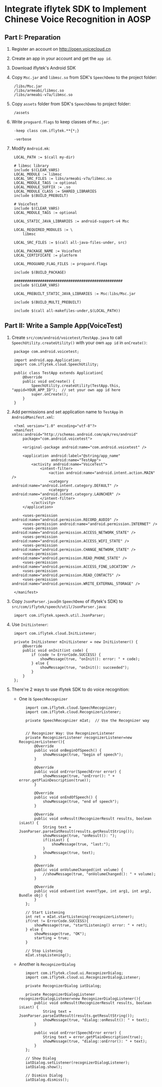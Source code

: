 
# Integrate iflytek SDK to Implement Chinese Voice Recognition in AOSP

## Part I: Preparation

1. Register an account on <http://open.voicecloud.cn>

2. Create an app in your account and get the `app id`.

3. Download iflytek's Android SDK

4. Copy `Msc.jar` and `libmsc.so` from SDK's `SpeechDemo` to the project folder:  

        /libs/Msc.jar
        /libs/armeabi/libmsc.so
        /libs/armeabi-v7a/libmsc.so

5. Copy `assets` folder from SDK's `SpeechDemo` to project folder:

        /assets

6. Write `proguard.flags` to keep classes of `Msc.jar`:  

        -keep class com.iflytek.**{*;}

        -verbose


7. Modify `Android.mk`:  

        LOCAL_PATH := $(call my-dir)

        # libmsc library
        include $(CLEAR_VARS)
        LOCAL_MODULE := libmsc
        LOCAL_SRC_FILES := libs/armeabi-v7a/libmsc.so
        LOCAL_MODULE_TAGS := optional
        LOCAL_MODULE_SUFFIX := .so
        LOCAL_MODULE_CLASS := SHARED_LIBRARIES
        include $(BUILD_PREBUILT)

        # VoiceTest
        include $(CLEAR_VARS)
        LOCAL_MODULE_TAGS := optional

        LOCAL_STATIC_JAVA_LIBRARIES := android-support-v4 Msc

        LOCAL_REQUIRED_MODULES := \
            libmsc

        LOCAL_SRC_FILES := $(call all-java-files-under, src)

        LOCAL_PACKAGE_NAME := VoiceTest
        LOCAL_CERTIFICATE := platform

        LOCAL_PROGUARD_FLAG_FILES := proguard.flags

        include $(BUILD_PACKAGE)

        ##################################################
        include $(CLEAR_VARS)

        LOCAL_PREBUILT_STATIC_JAVA_LIBRARIES := Msc:libs/Msc.jar

        include $(BUILD_MULTI_PREBUILT)

        include $(call all-makefiles-under,$(LOCAL_PATH))

## Part II: Write a Sample App(VoiceTest)

1. Create `src/com/android/voicetest/TestApp.java` to call `SpeechUtility.createUtility()` with your own `app id` in `onCreate()`:  

        package com.android.voicetest;

        import android.app.Application;
        import com.iflytek.cloud.SpeechUtility;

        public class TestApp extends Application{
            @Override
            public void onCreate() {
                SpeechUtility.createUtility(TestApp.this, "appid=YOUR_APP_ID");  // set your own app id here
                super.onCreate();
            }
        }

2. Add permissions and set application name to `TestApp` in `AndroidManifest.xml`:  

        <?xml version="1.0" encoding="utf-8"?>
        <manifest xmlns:android="http://schemas.android.com/apk/res/android"
            package="com.android.voicetest">

            <original-package android:name="com.android.voicetest" />

            <application android:label="@string/app_name"
                         android:name="TestApp">
                <activity android:name="VoiceTest">
                    <intent-filter>
                        <action android:name="android.intent.action.MAIN" />
                        <category android:name="android.intent.category.DEFAULT" />
                        <category android:name="android.intent.category.LAUNCHER" />
                    </intent-filter>
                </activity>
            </application>

            <uses-permission android:name="android.permission.RECORD_AUDIO" />
            <uses-permission android:name="android.permission.INTERNET" />
            <uses-permission android:name="android.permission.ACCESS_NETWORK_STATE" />
            <uses-permission android:name="android.permission.ACCESS_WIFI_STATE" />
            <uses-permission android:name="android.permission.CHANGE_NETWORK_STATE" />
            <uses-permission android:name="android.permission.READ_PHONE_STATE" />
            <uses-permission android:name="android.permission.ACCESS_FINE_LOCATION" />
            <uses-permission android:name="android.permission.READ_CONTACTS" />
            <uses-permission android:name="android.permission.WRITE_EXTERNAL_STORAGE" />

        </manifest>

3. Copy `JsonParser.java`(in `SpeechDemo` of iflytek's SDK) to `src/com/iflytek/speech/util/JsonParser.java`:

        import com.iflytek.speech.util.JsonParser;

4. Use `InitListener`:

        import com.iflytek.cloud.InitListener;

        private InitListener mInitListener = new InitListener() {
            @Override
            public void onInit(int code) {
                if (code != ErrorCode.SUCCESS) {
                    showMessage(true, "onInit(): error: " + code);
                } else {
                    showMessage(true, "onInit(): succeeded");
                }
            }
        };


5. There're 2 ways to use iflytek SDK to do voice recognition:

   * One is `SpeechRecognizer`

            import com.iflytek.cloud.SpeechRecognizer;
            import com.iflytek.cloud.RecognizerListener;

            private SpeechRecognizer mIat;  // Use the Recognizer way

            
            // Recognizer Way: Use RecognizerListener
            private RecognizerListener recognizerListener=new RecognizerListener(){
                @Override
                public void onBeginOfSpeech() {
                    showMessage(true, "begin of speech");
                }

                @Override
                public void onError(SpeechError error) {
                    showMessage(true, "onError(): " + error.getPlainDescription(true));
                }

                @Override
                public void onEndOfSpeech() {
                    showMessage(true, "end of speech");
                }

                @Override
                public void onResult(RecognizerResult results, boolean isLast) {
                    String text = JsonParser.parseIatResult(results.getResultString());
                    showMessage(true, "onResult(): ");
                    if(isLast) {
                        showMessage(true, "last:");
                    }
                    showMessage(true, text);
                }

                @Override
                public void onVolumeChanged(int volume) {
                    //showMessage(true, "onVolumeChanged(): " + volume);
                }

                @Override
                public void onEvent(int eventType, int arg1, int arg2, Bundle obj) {
                }
            };

            // Start Listening
            int ret = mIat.startListening(recognizerListener);
            if(ret != ErrorCode.SUCCESS){
                showMessage(true, "startListening() error: " + ret);
            } else {
                showMessage(true, "OK");
                starting = true;
            }

            // Stop Listening
            mIat.stopListening();

   * Another is `RecognizerDialog`

            import com.iflytek.cloud.ui.RecognizerDialog;
            import com.iflytek.cloud.ui.RecognizerDialogListener;

            private RecognizerDialog iatDialog;

            private RecognizerDialogListener recognizerDialogListener=new RecognizerDialogListener(){
                public void onResult(RecognizerResult results, boolean isLast) {
                    String text = JsonParser.parseIatResult(results.getResultString());
                    showMessage(true, "dialog::onResult(): " + text);
                }

                public void onError(SpeechError error) {
                    String text = error.getPlainDescription(true);
                    showMessage(true, "dialog::onError(): " + text);
                }
            };

            // Show Dialog
            iatDialog.setListener(recognizerDialogListener);
            iatDialog.show();

            // Dismiss Dialog
            iatDialog.dismiss();
            


